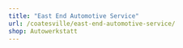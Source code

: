 ```yaml
---
title: "East End Automotive Service"
url: /coatesville/east-end-automotive-service/
shop: Autowerkstatt
---
```

